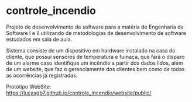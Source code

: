 # controle_incendio

Projeto de desenvolvimento de software para a matéria de Engenharia de Software I e II 
utilizando de metodologias de desenvolvimento de software estudados em sala de aula.

Sistema consiste de um dispositivo em hardware instalado na casa do cliente, que possui
sensores de temperatura e fumaça, que fará o disparo de um alarme caso identifique um
incêndio a partir dos dados lidos, além de um website, que faz o gerenciamente dos clientes
bem como de todas as ocorrências já registradas.

Protótipo WebSite: https://lucasgb7.github.io/controle_incendio/website/public/
